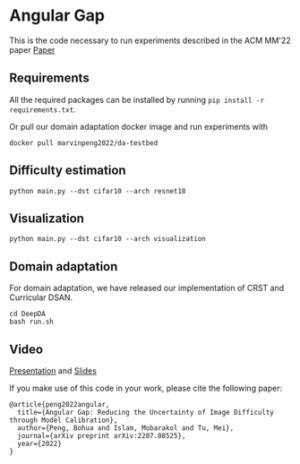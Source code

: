 # Angular Gap
This is the code necessary to run experiments described in the ACM MM'22 paper [Paper](https://arxiv.org/abs/2207.08525)
## Requirements
All the required packages can be installed by running `pip install -r requirements.txt`.

Or pull our domain adaptation docker image and run experiments with 
```
docker pull marvinpeng2022/da-testbed
```
## Difficulty estimation
```shell
python main.py --dst cifar10 --arch resnet18
```
## Visualization
```shell
python main.py --dst cifar10 --arch visualization
```
## Domain adaptation
For domain adaptation, we have released our implementation of CRST and Curricular DSAN.
```shell
cd DeepDA
bash run.sh
```
## Video
[Presentation](https://files.atypon.com/acm/f7197189de64e2075eb0a2c2d1eee630) and [Slides](https://github.com/pengbohua/AngularGap/blob/main/AngularGapPre.pdf)

If you make use of this code in your work, please cite the following paper:
```
@article{peng2022angular,
  title={Angular Gap: Reducing the Uncertainty of Image Difficulty through Model Calibration},
  author={Peng, Bohua and Islam, Mobarakol and Tu, Mei},
  journal={arXiv preprint arXiv:2207.08525},
  year={2022}
}
```
